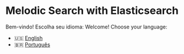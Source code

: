# Melodic Search with Elasticsearch

Bem-vindo! Escolha seu idioma:
Welcome! Choose your language:

- 🇺🇸 [English](README.en.md)
- 🇧🇷 [Português](README.pt-br.md)